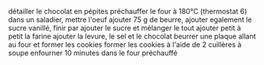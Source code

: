 détailler le chocolat en pépites
préchauffer le four à 180°C (thermostat 6)
dans un saladier, mettre l'oeuf
ajouter 75 g de beurre,
ajouter egalement le sucre vanillé, 
finir par ajouter le sucre et mélanger le tout
ajouter petit à petit la farine 
ajouter la levure, le sel et le chocolat
beurrer une plaque allant au four et former les cookies
former les cookies à l'aide de 2 cuillères à soupe
enfourner 10 minutes dans le four préchauffé
